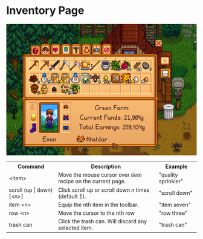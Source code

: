 # Inventory Page

<img src="./images/inventory-page.png" width="600" />

<table>
    <tr>
        <th>Command</th>
        <th>Description</th>
        <th>Example</th>
    </tr>
    <tr>
        <td>&lt;item&gt;</td>
        <td>Move the mouse cursor over <i>item</i> recipe on the current page.</td>
        <td>"quality sprinkler"</td>
    </tr>
    <tr>
        <td>scroll (up &#124; down) [&lt;n&gt;]</td>
        <td>Click scroll up or scroll down <i>n</i> times (default 1).</td>
        <td>"scroll down"</td>
    </tr>
    <tr>
        <td>item &lt;n&gt;</td>
        <td>Equip the nth item in the toolbar.</td>
        <td>"item seven"</td>
    </tr>
    <tr>
        <td>row &lt;n&gt;</td>
        <td>Move the cursor to the nth row</td>
        <td>"row three"</td>
    </tr>
    <tr>
        <td>trash can</td>
        <td>Click the trash can. Will discard any selected item.</td>
        <td>"trash can"</td>
    </tr>
</table>